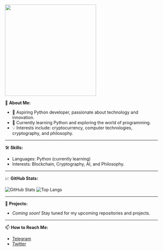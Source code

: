 <img src="https://media.giphy.com/media/QXcfAWxGCjl2k/giphy.gif" width="300" />

<style>
  @keyframes float {
    0% { transform: translateY(0px); }
    50% { transform: translateY(-5px); }
    100% { transform: translateY(0px); }
  }

  img {
    animation: float 2s infinite ease-in-out;
  }
</style>



🌟 **About Me:**
- 🎯 Aspiring Python developer, passionate about technology and innovation.
- 🌱 Currently learning Python and exploring the world of programming.
- 💡 Interests include: cryptocurrency, computer technologies, cryptography, and philosophy.

---

🛠 **Skills:**
- Languages: Python (currently learning)
- Interests: Blockchain, Cryptography, AI, and Philosophy.

---

📈 **GitHub Stats:**

![GitHub Stats](https://github-readme-stats.vercel.app/api?username=N23eos&show_icons=true&theme=radical)
![Top Langs](https://github-readme-stats.vercel.app/api/top-langs/?username=N23eos&layout=compact&theme=radical)

---

🚀 **Projects:**
- *Coming soon!* Stay tuned for my upcoming repositories and projects.

---

📫 **How to Reach Me:**
- [Telegram](https://t.me/N23eo)
- [Twitter](https://twitter.com/N23eo_n)

